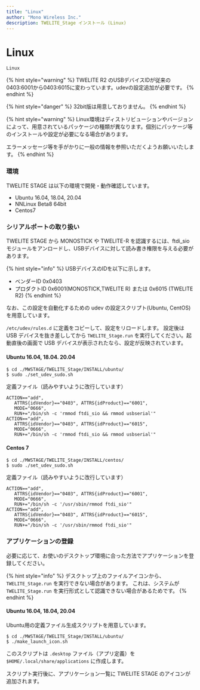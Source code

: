 ```yaml
---
title: "Linux"
author: "Mono Wireless Inc."
description: TWELITE_Stage インストール (Linux)
---
```


# Linux

`Linux`

{% hint style="warning" %}
TWELITE R2 のUSBデバイスIDが従来の0403:6001から0403:6015に変わっています。udevの設定追加が必要です。
{% endhint %}

{% hint style="danger" %}
32bit版は用意しておりません。
{% endhint %}

{% hint style="warning" %}
Linux環境はディストリビューションやバージョンによって、用意されているパッケージの種類が異なります。個別にパッケージ等のインストールや設定が必要になる場合があります。

エラーメッセージ等を手がかりに一般の情報を参照いただくようお願いいたします。
{% endhint %}

### 環境

TWELITE STAGE は以下の環境で開発・動作確認しています。

* Ubuntu 16.04, 18.04, 20.04
* NNLinux Beta8 64bit
* Centos7


### シリアルポートの取り扱い

TWELITE STAGE から MONOSTICK や TWELITE-R を認識するには、ftdi\_sioモジュールをアンロードし、USBデバイスに対して読み書き権限を与える必要があります。

{% hint style="info" %}
USBデバイスのIDを以下に示します。

* ベンダーID 0x0403
* プロダクトID 0x6001\(MONOSTICK,TWELITE R\) または 0x6015 \(TWELITE R2\)
{% endhint %}

なお、この設定を自動化するための udev の設定スクリプト\(Ubuntu, CentOS\) を用意しています。

`/etc/udev/rules.d` に定義をコピーして、設定をリロードします。
設定後は USB デバイスを抜き差ししてから `TWELITE_Stage.run` を実行してください。起動直後の画面で USB デバイスが表示されたなら、設定が反映されています。


#### Ubuntu 16.04, 18.04. 20.04

```text
$ cd ./MWSTAGE/TWELITE_Stage/INSTALL/ubuntu/
$ sudo ./set_udev_sudo.sh
```

定義ファイル（読みやすいように改行しています）

```text
ACTION=="add",
   ATTRS{idVendor}=="0403", ATTRS{idProduct}=="6001",
   MODE="0666",
   RUN+="/bin/sh -c 'rmmod ftdi_sio && rmmod usbserial'"
ACTION=="add",
   ATTRS{idVendor}=="0403", ATTRS{idProduct}=="6015",
   MODE="0666",
   RUN+="/bin/sh -c 'rmmod ftdi_sio && rmmod usbserial'"
```



#### Centos 7

```text
$ cd ./MWSTAGE/TWELITE_Stage/INSTALL/centos/
$ sudo ./set_udev_sudo.sh
```

定義ファイル（読みやすいように改行しています）

```text
ACTION=="add",
   ATTRS{idVendor}=="0403", ATTRS{idProduct}=="6001",
   MODE="0666",
   RUN+="/bin/sh -c '/usr/sbin/rmmod ftdi_sio'"
ACTION=="add",
   ATTRS{idVendor}=="0403", ATTRS{idProduct}=="6015",
   MODE="0666",
   RUN+="/bin/sh -c '/usr/sbin/rmmod ftdi_sio'"
```



### アプリケーションの登録

必要に応じて、お使いのデスクトップ環境に合った方法でアプリケーションを登録してください。

{% hint style="info" %}
デスクトップ上のファイルアイコンから、`TWELITE_Stage.run` を実行できない場合があります。
これは、システムが `TWELITE_Stage.run` を実行形式として認識できない場合があるためです。
{% endhint %}


#### Ubuntu 16.04, 18.04, 20.04

Ubuntu用の定義ファイル生成スクリプトを用意しています。

```text
$ cd ./MWSTAGE/TWELITE_Stage/INSTALL/ubuntu/
$ ./make_launch_icon.sh
```

このスクリプトは `.desktop` ファイル（アプリ定義）を`$HOME/.local/share/applications` に作成します。

スクリプト実行後に、アプリケーション一覧に TWELITE STAGE のアイコンが追加されます。
